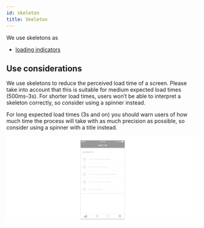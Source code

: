 ```yaml
---
id: skeleton
title: Skeleton
---
```


We use skeletons as

* [loading indicators](../feedback-scenarios/loading-indicator.mdx)

## Use considerations

We use skeletons to reduce the perceived load time of a screen. Please take into account that this is suitable for medium expected load times \(500ms-3s\). For shorter load times, users won’t be able to interpret a skeleton correctly, so consider using a spinner instead.

For long expected load times \(3s and on\) you should warn users of how much time the process will take with as much precision as possible, so consider using a spinner with a title instead.

![](../../../img/ios_skeleton.jpg)

